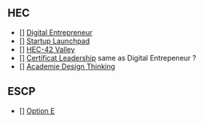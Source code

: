 <!-- TITLE: Partenariats, Matrices, Projects -->
<!-- SUBTITLE: A quick summary of Partenariats, Matrices, Projects -->

## HEC
- [] [Digital Entrepreneur](/partenariats/digital-entrepreneur)
- [] [Startup Launchpad](/partenariats/startup-launchpad)
- [] [HEC-42 Valley](/partenariats/hec-valley)
- [] [Certificat Leadership](/partenariats/leadership) same as Digital Entrepeneur ?
- [] [Academie Design Thinking](/partenariats/design-thinking)
## ESCP
- [] [Option E](/partenariats/option-E)

